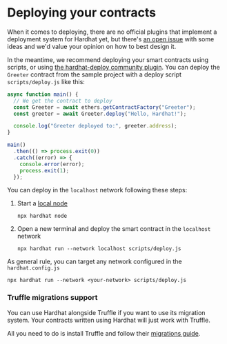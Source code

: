 # Deploying your contracts

When it comes to deploying, there are no official plugins that implement a deployment system for Hardhat yet, but there's [an open issue](https://github.com/nomiclabs/hardhat/issues/381) with some ideas and we'd value your opinion on how to best design it.

In the meantime, we recommend deploying your smart contracts using scripts, or using [the hardhat-deploy community plugin](https://github.com/wighawag/hardhat-deploy/tree/master). You can deploy the `Greeter` contract from the sample project with a deploy script `scripts/deploy.js` like this:

```js
async function main() {
  // We get the contract to deploy
  const Greeter = await ethers.getContractFactory("Greeter");
  const greeter = await Greeter.deploy("Hello, Hardhat!");

  console.log("Greeter deployed to:", greeter.address);
}

main()
  .then(() => process.exit(0))
  .catch((error) => {
    console.error(error);
    process.exit(1);
  });
```

You can deploy in the `localhost` network following these steps:

1. Start a [local node](../getting-started/#connecting-a-wallet-or-dapp-to-hardhat-network)

   `npx hardhat node`

2. Open a new terminal and deploy the smart contract in the `localhost` network

   `npx hardhat run --network localhost scripts/deploy.js`

As general rule, you can target any network configured in the `hardhat.config.js`

`npx hardhat run --network <your-network> scripts/deploy.js`

### Truffle migrations support

You can use Hardhat alongside Truffle if you want to use its migration system. Your contracts written using Hardhat will just work with Truffle.

All you need to do is install Truffle and follow their [migrations guide](https://www.trufflesuite.com/docs/truffle/getting-started/running-migrations).

